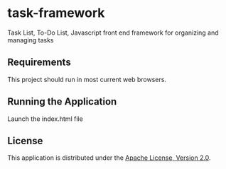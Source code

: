 # task-framework
Task List, To-Do List, Javascript front end framework for organizing and managing tasks

## Requirements

This project should run in most current web browsers.

## Running the Application

Launch the index.html file

## License

This application is distributed under the
[Apache License, Version 2.0](http://www.apache.org/licenses/LICENSE-2.0).
